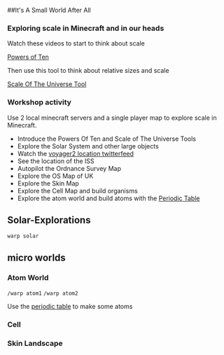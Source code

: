 ##It's A Small World After All

### Exploring scale in Minecraft and in our heads

Watch these videos to start to think about scale

[Powers of Ten](https://www.youtube.com/watch?v=0fKBhvDjuy0)

Then use this tool to think about relative sizes and scale

[Scale Of The Universe Tool](http://www.htwins.net/scale2/)

### Workshop activity

Use 2 local minecraft servers and a single player map to explore scale in Minecraft.

 * Introduce the Powers Of Ten and Scale of The Universe Tools
 * Explore the Solar System and other large objects
 * Watch the [voyager2 location twitterfeed](https://twitter.com/NSFVoyager2)
 * See the location of the ISS
 * Autopilot the Ordnance Survey Map
 * Explore the OS Map of UK
 * Explore the Skin Map
 * Explore the Cell Map and build organisms
 * Explore the atom world and build atoms with the [Periodic Table](http://education.jlab.org/itselemental/index.html)

## Solar-Explorations

`warp solar`


## micro worlds

### Atom World 
`/warp atom1`
`/warp atom2`

Use the [periodic table](http://education.jlab.org/itselemental/index.html) to make some atoms 



### Cell


### Skin Landscape

 
